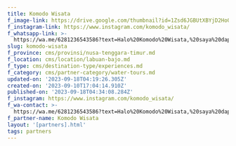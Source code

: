 ```yaml
---
title: Komodo Wisata
f_image-link: https://drive.google.com/thumbnail?id=1Zsd6JGBUtXBYjD2HoOQvpfIwve5lFHxG
f_instagram-link: https://www.instagram.com/komodo_wisata/
f_whatsapp-link: >-
  https://wa.me/6281236543586?text=Halo%20Komodo%20Wisata,%20saya%20dapat%20info%20dari%20@loocale.id%20dan%20punya%20pertanyaan
slug: komodo-wisata
f_province: cms/provinsi/nusa-tenggara-timur.md
f_location: cms/location/labuan-bajo.md
f_type: cms/destination-type/experiences.md
f_category: cms/partner-category/water-tours.md
updated-on: '2023-09-18T04:19:26.305Z'
created-on: '2023-09-10T17:04:14.910Z'
published-on: '2023-09-18T04:34:08.284Z'
f_instagram: https://www.instagram.com/komodo_wisata/
f_wa-contact: >-
  https://wa.me/6281236543586?text=Halo%20Komodo%20Wisata,%20saya%20dapat%20info%20dari%20@loocale.id%20dan%20punya%20pertanyaan
f_partner-name: Komodo Wisata
layout: '[partners].html'
tags: partners
---
```



